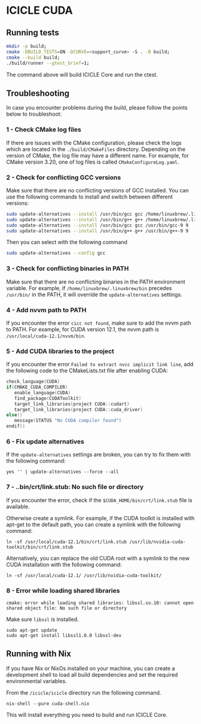 # ICICLE CUDA

## Running tests

```sh
mkdir -p build;
cmake -DBUILD_TESTS=ON -DCURVE=<support_curve> -S . -B build;
cmake --build build;
./build/runner --gtest_brief=1; 
```

The command above will build ICICLE Core and run the ctest.

## Troubleshooting

In case you encounter problems during the build, please follow the points below to troubleshoot:

### 1 - Check CMake log files

If there are issues with the CMake configuration, please check the logs which are located in the `./build/CMakeFiles` directory. Depending on the version of CMake, the log file may have a different name. For example, for CMake version 3.20, one of log files is called `CMakeConfigureLog.yaml`.

### 2 - Check for conflicting GCC versions

Make sure that there are no conflicting versions of GCC installed. You can use the following commands to install and switch between different versions:

```sh
sudo update-alternatives --install /usr/bin/gcc gcc /home/linuxbrew/.linuxbrew/bin/gcc-12 12
sudo update-alternatives --install /usr/bin/g++ g++ /home/linuxbrew/.linuxbrew/bin/g++-12 12
sudo update-alternatives --install /usr/bin/gcc gcc /usr/bin/gcc-9 9
sudo update-alternatives --install /usr/bin/g++ g++ /usr/bin/g++-9 9
```

Then you can select with the following command

```sh
sudo update-alternatives --config gcc
```

### 3 - Check for conflicting binaries in PATH

Make sure that there are no conflicting binaries in the PATH environment variable. For example, if `/home/linuxbrew/.linuxbrew/bin` precedes `/usr/bin/` in the PATH, it will override the `update-alternatives` settings.

### 4 - Add nvvm path to PATH

If you encounter the error `cicc not found`, make sure to add the nvvm path to PATH. For example, for CUDA version 12.1, the nvvm path is `/usr/local/cuda-12.1/nvvm/bin`.

### 5 - Add CUDA libraries to the project

If you encounter the error `Failed to extract nvcc implicit link line`, add the following code to the CMakeLists.txt file after enabling CUDA:

```c
check_language(CUDA)
if(CMAKE_CUDA_COMPILER)
   enable_language(CUDA)
   find_package(CUDAToolkit)
   target_link_libraries(project CUDA::cudart)
   target_link_libraries(project CUDA::cuda_driver)
else()
   message(STATUS "No CUDA compiler found")
endif()
```

### 6 - Fix update alternatives

If the `update-alternatives` settings are broken, you can try to fix them with the following command:

`yes '' | update-alternatives --force --all`

### 7 - ..bin/crt/link.stub: No such file or directory

If you encounter the error, check if the `$CUDA_HOME/bin/crt/link.stub` file is available.

Otherwise create a symlink. For example, if the CUDA toolkit is installed with apt-get to the default path, you can create a symlink with the following command:

`ln -sf /usr/local/cuda-12.1/bin/crt/link.stub /usr/lib/nvidia-cuda-toolkit/bin/crt/link.stub`

Alternatively, you can replace the old CUDA root with a symlink to the new CUDA installation with the following command:

`ln -sf /usr/local/cuda-12.1/ /usr/lib/nvidia-cuda-toolkit/`

### 8 - Error while loading shared libraries

`cmake: error while loading shared libraries: libssl.so.10: cannot open shared object file: No such file or directory`

Make sure `libssl` is installed.

```
sudo apt-get update
sudo apt-get install libssl1.0.0 libssl-dev
```

## Running with Nix

If you have Nix or NixOs installed on your machine, you can create a development shell to load all build dependencies and set the required environmental variables.

From the ```/icicle/icicle```  directory run the following command. 

```
nix-shell --pure cuda-shell.nix
```

This will install everything you need to build and run ICICLE Core.

